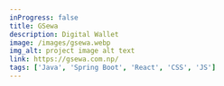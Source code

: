 ```yaml
---
inProgress: false
title: GSewa
description: Digital Wallet
image: /images/gsewa.webp
img_alt: project image alt text
link: https://gsewa.com.np/
tags: ['Java', 'Spring Boot', 'React', 'CSS', 'JS']
---
```

